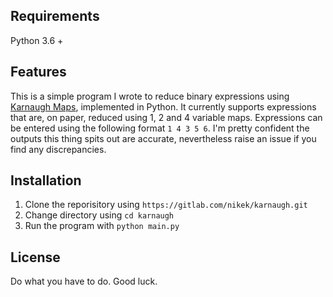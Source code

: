 ## Requirements
Python 3.6 +

## Features
This is a simple program I wrote to reduce binary expressions using [Karnaugh Maps](https://en.wikipedia.org/wiki/Karnaugh_map), implemented in Python.
It currently supports expressions that are, on paper, reduced using 1, 2 and 4 variable maps.
Expressions can be entered using the following format `1 4 3 5 6`.
I'm pretty confident the outputs this thing spits out are accurate, nevertheless raise an issue if you find any discrepancies. 

## Installation
1. Clone the reporisitory using `https://gitlab.com/nikek/karnaugh.git`
2. Change directory using `cd karnaugh`
3. Run the program with `python main.py`

## License
Do what you have to do. Good luck.
